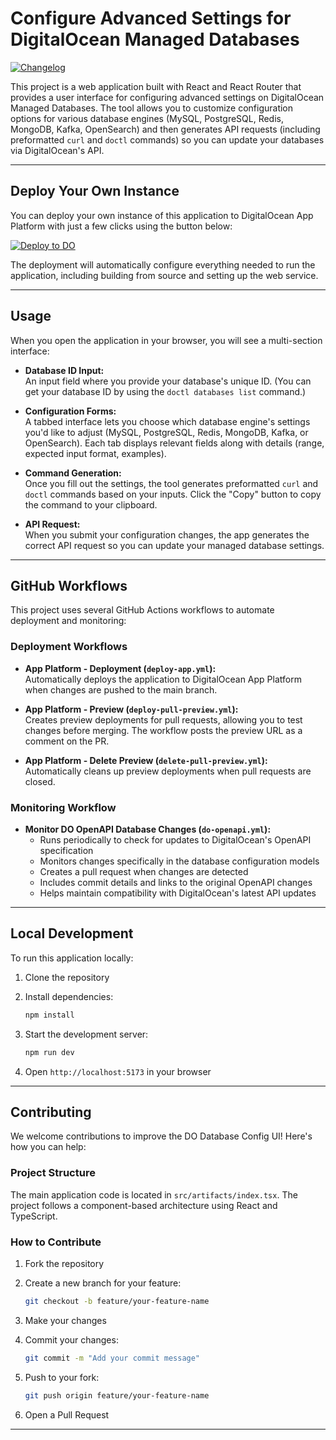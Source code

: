 # Configure Advanced Settings for DigitalOcean Managed Databases

[![Changelog](https://img.shields.io/github/v/release/jkpe/do-db-config-ui?include_prereleases&label=changelog)](https://github.com/jkpe/do-db-config-ui/releases)

This project is a web application built with React and React Router that provides a user interface for configuring advanced settings on DigitalOcean Managed Databases. The tool allows you to customize configuration options for various database engines (MySQL, PostgreSQL, Redis, MongoDB, Kafka, OpenSearch) and then generates API requests (including preformatted `curl` and `doctl` commands) so you can update your databases via DigitalOcean's API.

---

## Deploy Your Own Instance

You can deploy your own instance of this application to DigitalOcean App Platform with just a few clicks using the button below:

[![Deploy to DO](https://www.deploytodo.com/do-btn-blue.svg)](https://cloud.digitalocean.com/apps/new?repo=https://github.com/jkpe/do-db-config-ui/tree/main)

The deployment will automatically configure everything needed to run the application, including building from source and setting up the web service.

---

## Usage

When you open the application in your browser, you will see a multi-section interface:

- **Database ID Input:**  
  An input field where you provide your database's unique ID. (You can get your database ID by using the `doctl databases list` command.)

- **Configuration Forms:**  
  A tabbed interface lets you choose which database engine's settings you'd like to adjust (MySQL, PostgreSQL, Redis, MongoDB, Kafka, or OpenSearch). Each tab displays relevant fields along with details (range, expected input format, examples).

- **Command Generation:**  
  Once you fill out the settings, the tool generates preformatted `curl` and `doctl` commands based on your inputs. Click the "Copy" button to copy the command to your clipboard.

- **API Request:**  
  When you submit your configuration changes, the app generates the correct API request so you can update your managed database settings.

---

## GitHub Workflows

This project uses several GitHub Actions workflows to automate deployment and monitoring:

### Deployment Workflows

- **App Platform - Deployment (`deploy-app.yml`):**  
  Automatically deploys the application to DigitalOcean App Platform when changes are pushed to the main branch.

- **App Platform - Preview (`deploy-pull-preview.yml`):**  
  Creates preview deployments for pull requests, allowing you to test changes before merging. The workflow posts the preview URL as a comment on the PR.

- **App Platform - Delete Preview (`delete-pull-preview.yml`):**  
  Automatically cleans up preview deployments when pull requests are closed.

### Monitoring Workflow

- **Monitor DO OpenAPI Database Changes (`do-openapi.yml`):**  
  - Runs periodically to check for updates to DigitalOcean's OpenAPI specification
  - Monitors changes specifically in the database configuration models
  - Creates a pull request when changes are detected
  - Includes commit details and links to the original OpenAPI changes
  - Helps maintain compatibility with DigitalOcean's latest API updates

---

## Local Development

To run this application locally:

1. Clone the repository
2. Install dependencies:

   ```bash
   npm install
   ```

3. Start the development server:

   ```bash
   npm run dev
   ```

4. Open `http://localhost:5173` in your browser

---

## Contributing

We welcome contributions to improve the DO Database Config UI! Here's how you can help:

### Project Structure

The main application code is located in `src/artifacts/index.tsx`. The project follows a component-based architecture using React and TypeScript.

### How to Contribute

1. Fork the repository
2. Create a new branch for your feature:

   ```bash
   git checkout -b feature/your-feature-name
   ```

3. Make your changes
4. Commit your changes:

   ```bash
   git commit -m "Add your commit message"
   ```

5. Push to your fork:

   ```bash
   git push origin feature/your-feature-name
   ```

6. Open a Pull Request

---
